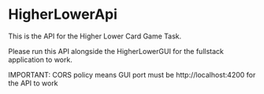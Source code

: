 # HigherLowerApi

This is the API for the Higher Lower Card Game Task.

Please run this API alongside the HigherLowerGUI for the fullstack application to work.

IMPORTANT: CORS policy means GUI port must be http://localhost:4200 for the API to work
